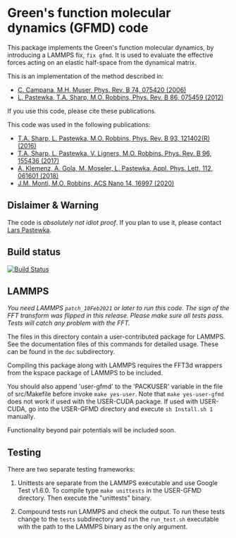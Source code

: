 Green's function molecular dynamics (GFMD) code
===============================================

This package implements the Green's function molecular dynamics, by introducing
a LAMMPS fix, `fix gfmd`. It is used to evaluate the effective forces acting on
an elastic half-space from the dynamical matrix.

This is an implementation of the method described in:

- [C. Campana, M.H. Muser, Phys. Rev. B 74, 075420 (2006)](https://doi.org/10.1103/PhysRevB.74.075420)
- [L. Pastewka, T.A. Sharp, M.O. Robbins, Phys. Rev. B 86, 075459 (2012)](https://doi.org/10.1103/PhysRevB.86.075459)

If you use this code, please cite these publications.

This code was used in the following publications:

- [T.A. Sharp, L. Pastewka, M.O. Robbins, Phys. Rev. B 93, 121402(R) (2016)](https://doi.org/10.1103/PhysRevB.93.121402)
- [T.A. Sharp, L. Pastewka. V. Ligners, M.O. Robbins, Phys. Rev. B 96, 155436 (2017)](https://doi.org/10.1103/PhysRevB.96.155436)
- [A. Klemenz, A. Gola, M. Moseler, L. Pastewka, Appl. Phys. Lett. 112, 061601 (2018)](https://doi.org/10.1063/1.5006770)
- [J.M. Monti, M.O. Robbins, ACS Nano 14, 16997 (2020)](https://doi.org/10.1021/acsnano.0c06241)

Dislaimer & Warning
-------------------

The code is *absolutely not idiot proof*. If you plan to use it, please
contact [Lars Pastewka](lars.pastewka@imtek.uni-freiburg.de).

Build status
------------

[![Build Status](https://github.com/Atomistica/user-gfmd/actions/workflows/run_tests.yml/badge.svg)](https://github.com/Atomistica/user-gfmd/actions)

LAMMPS
------

*You need LAMMPS `patch_10Feb2021` or later to run this code. The sign of the FFT
transform was flipped in this release. Please make sure all tests pass. Tests
will catch any problem with the FFT.*

The files in this directory contain a user-contributed package for LAMMPS. See
the documentation files of this commands for detailed usage. These can be
found in the `doc` subdirectory.

Compiling this package along with LAMMPS requires the FFT3d wrappers from the
kspace package of LAMMPS to be included.

You should also append 'user-gfmd' to the 'PACKUSER' variable in the file of
src/Makefile before invoke `make yes-user`. Note that `make yes-user-gfmd` does
not work if used with the USER-CUDA package. If used with USER-CUDA, go into
the USER-GFMD directory and execute `sh Install.sh 1` manually.

Functionality beyond pair potentials will be included soon.

Testing
-------

There are two separate testing frameworks:

1. Unittests are separate from the LAMMPS executable and use Google Test
   v1.6.0. To compile type `make unittests` in the USER-GFMD directory. Then
   execute the "unittests" binary.

2. Compound tests run LAMMPS and check the output. To run these tests
   change to the `tests` subdirectory and run the `run_test.sh` executable with
   the path to the LAMMPS binary as the only argument.
